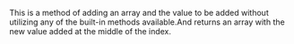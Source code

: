 This is a method of adding an array and the value to be added
without utilizing any of the built-in methods available.And returns an array with the 
new value added at the middle of the index.